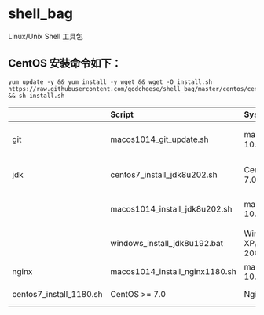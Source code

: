 # shell_bag
   Linux/Unix Shell 工具包
   
   ## CentOS 安装命令如下：
   ```
   yum update -y && yum install -y wget && wget -O install.sh https://raw.githubusercontent.com/godcheese/shell_bag/master/centos/centos7_install_jdk8.sh && sh install.sh 
   ```

|     | Script | System | Software | Version | Download URL | Remark |
| :-- | :----- | :----- | :------- | :------ | :----------- | :----- |
| git | macos1014_git_update.sh | macOS >= 10.14 | Git | / | https://git-scm.com/download/mac | macOS 系统更新 Git |
| jdk | centos7_install_jdk8u202.sh | CentOS >= 7.0 | Java SE Development Kit | 1.8.0_202 | https://repo.huaweicloud.com/java/jdk/8u202-b08/jdk-8u202-linux-x64.tar.gz | CentOS 安装 JDK |
|     | macos1014_install_jdk8u202.sh | macOS >= 10.14 | Java SE Development Kit | 1.8.0_202 | https://repo.huaweicloud.com/java/jdk/8u202-b08/jdk-8u202-linux-x64.tar.gz | macOS 安装 JDK |
|     | windows_install_jdk8u192.bat | Windows XP/7/Server 2003 | Java SE Development Kit | 1.8.0_192 | https://repo.huaweicloud.com/java/jdk/8u202-b08/jdk-8u202-linux-x64.tar.gz | macOS 安装 JDK |
| nginx | macos1014_install_nginx1180.sh | macOS >= 10.14 | Nginx | 1.18.0 | http://nginx.org/download/nginx-1.18.0.tar.gz |
| centos7_install_1180.sh | CentOS >= 7.0 | Nginx | 1.18.0 | http://nginx.org/download/nginx-1.18.0.tar.gz |